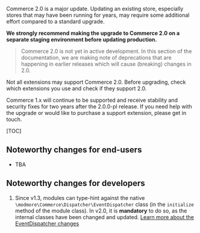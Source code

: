 Commerce 2.0 is a major update. Updating an existing store, especially stores that may have been running for years, may require some additional effort compared to a standard upgrade.

**We strongly recommend making the upgrade to Commerce 2.0 on a separate staging environment before updating production.**

> Commerce 2.0 is not yet in active development. In this section of the documentation, we are making note of deprecations that are happening in earlier releases which will cause (breaking) changes in 2.0.

Not all extensions may support Commerce 2.0. Before upgrading, check which extensions you use and check if they support 2.0.

Commerce 1.x will continue to be supported and receive stability and security fixes for two years after the 2.0.0-pl release. If you need help with the upgrade or would like to purchase a support extension, please get in touch.

[TOC]

## Noteworthy changes for end-users

- TBA

## Noteworthy changes for developers

1. Since v1.3, modules can type-hint against the native `\modmore\Commerce\Dispatcher\EventDispatcher` class (in the `initialize` method of the module class). In v2.0, it is **mandatory** to do so, as the internal classes have been changed and updated. [Learn more about the EventDispatcher changes](EventDispatcher)
